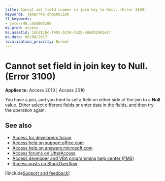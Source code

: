 ```yaml
---
title: Cannot set field <name> in join key to Null. (Error 3100)
keywords: jeterr40.chm5003100
f1_keywords:
- jeterr40.chm5003100
ms.prod: access
ms.assetid: 1dcd1cbc-f492-b254-3525-b8a082401e17
ms.date: 06/08/2017
localization_priority: Normal
---
```



# Cannot set field <name> in join key to Null. (Error 3100)

  

**Applies to:** Access 2013 | Access 2016

You have a join, and you tried to set a field on either side of the join to a  **Null** value. Either select different fields or enter data in the fields, and then try the operation again.

## See also

- [Access for developers forum](https://social.msdn.microsoft.com/Forums/office/home?forum=accessdev)
- [Access help on support.office.com](https://support.office.com/search/results?query=Access)
- [Access help on answers.microsoft.com](https://answers.microsoft.com/)
- [Access forums on UtterAccess](https://www.utteraccess.com/forum/index.php?act=idx)
- [Access developer and VBA programming help center (FMS)](https://www.fmsinc.com/MicrosoftAccess/developer/)
- [Access posts on StackOverflow](https://stackoverflow.com/questions/tagged/ms-access)

[!include[Support and feedback](~/includes/feedback-boilerplate.md)]